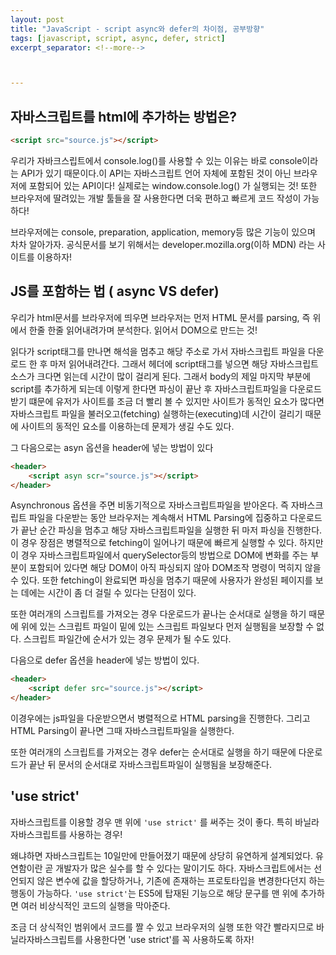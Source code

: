 ```yaml
---
layout: post
title: "JavaScript - script async와 defer의 차이점, 공부방향"
tags: [javascript, script, async, defer, strict]
excerpt_separator: <!--more-->



---
```




## 자바스크립트를 html에 추가하는 방법은?

<!--more-->

 ```html
<script src="source.js"></script>
 ```

우리가 자바크스립트에서 console.log()를 사용할 수 있는 이유는 바로 console이라는 API가 있기 때문이다.이 API는 자바스크립트 언어 자체에 포함된 것이 아닌 브라우저에 포함되어 있는 API이다! 실제로는 window.console.log() 가 실행되는 것! 또한 브라우저에 딸려있는 개발 툴들을 잘 사용한다면 더욱 편하고 빠르게 코드 작성이 가능하다!

브라우저에는 console, preparation, application, memory등 많은 기능이 있으며 차차 알아가자. 공식문서를 보기 위해서는 developer.mozilla.org(이하 MDN) 라는 사이트를 이용하자! 



## JS를 포함하는 법 ( async VS defer)

우리가 html문서를 브라우저에 띄우면 브라우저는 먼저 HTML 문서를 parsing, 즉 위에서 한줄 한줄 읽어내려가며 분석한다. 읽어서 DOM으로 만드는 것! 

읽다가 script태그를 만나면 해석을 멈추고 해당 주소로 가서 자바스크립트 파일을 다운로드 한 후 마저 읽어내려간다. 그래서 헤더에 script태그를 넣으면 해당 자바스크립트 소스가 크다면 읽는데 시간이 많이 걸리게 된다. 그래서 body의 제일 마지막 부분에 script를 추가하게 되는데 이렇게 한다면 파싱이 끝난 후 자바스크립트파일을 다운로드받기 떄문에 유저가 사이트를 조금 더 빨리 볼 수 있지만 사이트가 동적인 요소가 많다면 자바스크립트 파일을 불러오고(fetching) 실행하는(executing)데 시간이 걸리기 때문에 사이트의 동적인 요소를 이용하는데 문제가 생길 수도 있다.



그 다음으로는 asyn 옵션을 header에 넣는 방법이 있다

```html
<header>
	<script asyn scr="source.js"></script>
</header>
```

Asynchronous 옵션을 주면 비동기적으로 자바스크립트파일을 받아온다. 즉 자바스크립트 파일을 다운받는 동안 브라우저는 계속해서 HTML Parsing에 집중하고 다운로드가 끝난 순간 파싱을 멈추고 해당 자바스크립트파일을 실행한 뒤 마저 파싱을 진행한다. 이 경우 장점은 병렬적으로 fetching이 일어나기 때문에 빠르게 실행할 수 있다. 하지만 이 경우 자바스크립트파일에서  querySelector등의 방법으로 DOM에 변화를 주는 부분이 포함되어 있다면 해당 DOM이 아직 파싱되지 않아 DOM조작 명령이 먹히지 않을 수 있다. 또한 fetching이 완료되면 파싱을 멈추기 때문에 사용자가 완성된 페이지를 보는 데에는 시간이 좀 더 걸릴 수 있다는 단점이 있다.

또한 여러개의 스크립트를 가져오는 경우 다운로드가 끝나는 순서대로 실행을 하기 때문에 위에 있는 스크립트 파일이 밑에 있는 스크립트 파일보다 먼저 실행됨을 보장할 수 없다. 스크립트 파일간에 순서가 있는 경우 문제가 될 수도 있다.

다음으로 defer 옵션을 header에 넣는 방법이 있다.

```html
<header>
	<script defer src="source.js"></script>
</header>
```

이경우에는 js파일을 다운받으면서 병렬적으로 HTML parsing을 진행한다. 그리고 HTML Parsing이 끝나면 그때 자바스크립트파일을 실행한다.

또한 여러개의 스크립트를 가져오는 경우 defer는 순서대로 실행을 하기 때문에 다운로드가 끝난 뒤 문서의 순서대로 자바스크립트파일이 실행됨을 보장해준다.



## 'use strict'

자바스크립트를 이용할 경우 맨 위에 `'use strict'` 를 써주는 것이 좋다. 특히 바닐라 자바스크립트를 사용하는 경우!

왜냐하면 자바스크립트는 10일만에 만들어졌기 때문에 상당히 유연하게 설계되었다. 유연함이란 곧 개발자가 많은 실수를 할 수 있다는 말이기도 하다. 자바스크립트에서는 선언되지 않은 변수에 값을 할당하거나, 기존에 존재하는 프로토타입을 변경한다던지 하는 행동이 가능하다. `'use strict'`는 ES5에 탑재된 기능으로 해당 문구를 맨 위에 추가하면 여러 비상식적인 코드의 실행을 막아준다.

조금 더 상식적인 범위에서 코드를 짤 수 있고 브라우저의 실행 또한 약간 빨라지므로 바닐라자바스크립트를 사용한다면 'use strict'를 꼭 사용하도록 하자!
